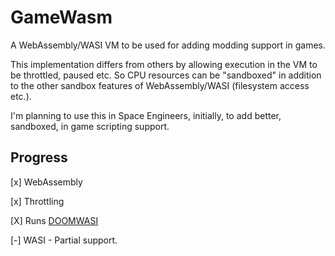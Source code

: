 # GameWasm
A WebAssembly/WASI VM to be used for adding modding support in games.

This implementation differs from others by allowing execution in the VM to be throttled, paused etc.  So CPU resources can be "sandboxed" in addition to the other sandbox features of WebAssembly/WASI (filesystem access etc.).

I'm planning to use this in Space Engineers, initially, to add better, sandboxed, in game scripting support.

## Progress

[x] WebAssembly

[x] Throttling

[X] Runs [DOOMWASI](https://github.com/rockyjvec/DOOMWASI)

[-] WASI - Partial support.

